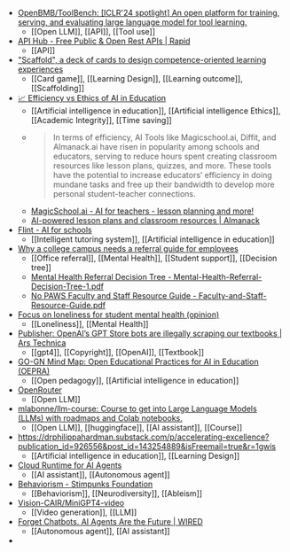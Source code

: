 - [OpenBMB/ToolBench: [ICLR'24 spotlight] An open platform for training, serving, and evaluating large language model for tool learning.](https://github.com/OpenBMB/ToolBench)
	- [[Open LLM]], [[API]], [[Tool use]]
- [API Hub - Free Public & Open Rest APIs | Rapid](https://rapidapi.com/hub)
	- [[API]]
- ["Scaffold", a deck of cards to design competence-oriented learning experiences](https://ideas.repec.org/p/ipt/iptwpa/jrc136622.html)
	- [[Card game]], [[Learning Design]], [[Learning outcome]], [[Scaffolding]]
- [📈 Efficiency vs Ethics of AI in Education](https://aixeducation.substack.com/p/efficiency-vs-ethics-of-ai-in-education?r=2poksx&open=false)
	- [[Artificial intelligence in education]], [[Artificial intelligence Ethics]], [[Academic Integrity]], [[Time saving]]
	- >In terms of efficiency, AI Tools like Magicschool.ai, Diffit, and Almanack.ai have risen in popularity among schools and educators, serving to reduce hours spent creating classroom resources like lesson plans, quizzes, and more. These tools have the potential to increase educators’ efficiency in doing mundane tasks and free up their bandwidth to develop more personal student-teacher connections.
	- [MagicSchool.ai - AI for teachers - lesson planning and more!](https://www.magicschool.ai/)
	- [AI-powered lesson plans and classroom resources | Almanack](https://www.almanack.ai/)
- [Flint - AI for schools](https://www.flintk12.com/)
	- [[Intelligent tutoring system]], [[Artificial intelligence in education]]
- [Why a college campus needs a referral guide for employees](https://www.insidehighered.com/news/student-success/health-wellness/2024/04/05/why-college-campus-needs-referral-guide-employees?mc_cid=1f34df6d13)
	- [[Office referral]], [[Mental Health]], [[Student support]], [[Decision tree]]
	- [Mental Health Referral Decision Tree - Mental-Health-Referral-Decision-Tree-1.pdf](https://students.wustl.edu/wp-content/uploads/2020/11/Mental-Health-Referral-Decision-Tree-1.pdf)
	- [No PAWS Faculty and Staff Resource Guide - Faculty-and-Staff-Resource-Guide.pdf](https://www.adelphi.edu/conduct/wp-content/uploads/sites/58/2020/08/Faculty-and-Staff-Resource-Guide.pdf)
- [Focus on loneliness for student mental health (opinion)](https://www.insidehighered.com/opinion/views/2024/03/27/focus-loneliness-student-mental-health-opinion?mc_cid=1f34df6d13)
	- [[Loneliness]], [[Mental Health]]
- [Publisher: OpenAI’s GPT Store bots are illegally scraping our textbooks | Ars Technica](https://arstechnica.com/tech-policy/2024/04/publisher-openais-gpt-store-bots-are-illegally-scraping-our-textbooks/)
	- [[gpt4]], [[Copyright]], [[OpenAI]], [[Textbook]]
- [GO-GN Mind Map: Open Educational Practices for AI in Education (OEPRA)](https://atlas.mindmup.com/drrobertfarrow/gogn_oepra/index.html)
	- [[Open pedagogy]], [[Artificial intelligence in education]]
- [OpenRouter](https://openrouter.ai/)
	- [[Open LLM]]
- [mlabonne/llm-course: Course to get into Large Language Models (LLMs) with roadmaps and Colab notebooks.](https://github.com/mlabonne/llm-course)
	- [[Open LLM]], [[huggingface]], [[AI assistant]], [[Course]]
- https://drphilippahardman.substack.com/p/accelerating-excellence?publication_id=926556&post_id=143254889&isFreemail=true&r=1gwis
	- [[Artificial intelligence in education]], [[Learning Design]]
- [Cloud Runtime for AI Agents](https://e2b.dev/)
	- [[AI assistant]], [[Autonomous agent]]
- [Behaviorism - Stimpunks Foundation](https://stimpunks.org/why/behaviorism/)
	- [[Behaviorism]], [[Neurodiversity]], [[Ableism]]
- [Vision-CAIR/MiniGPT4-video](https://github.com/Vision-CAIR/MiniGPT4-video)
	- [[Video generation]], [[LLM]]
- [Forget Chatbots. AI Agents Are the Future | WIRED](https://www.wired.com/story/fast-forward-forget-chatbots-ai-agents-are-the-future/)
	- [[Autonomous agent]], [[AI assistant]]
-